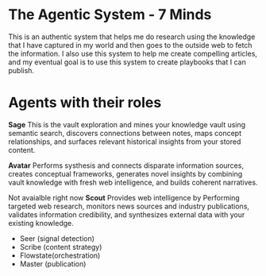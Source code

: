 # The Agentic System - 7 Minds
This is an authentic system that helps me do research using the knowledge that I have captured in my world and then goes to the outside web to fetch the information. I also use this system to help me create compelling articles, and my eventual goal is to use this system to create playbooks that I can publish. 

# Agents with their roles
**Sage**
This is the vault exploration and mines your knowledge vault using semantic search, discovers connections between notes, maps concept relationships, and surfaces relevant historical insights from your stored content.


**Avatar** 
Performs systhesis and connects disparate information sources, creates conceptual frameworks, generates novel insights by combining vault knowledge with fresh web intelligence, and builds coherent narratives.


Not avaialble right now
**Scout** 
Provides web intelligence by Performing targeted web research, monitors news sources and industry publications, validates information credibility, and synthesizes external data with your existing knowledge.

  - Seer (signal detection)
  - Scribe (content strategy)
  - Flowstate(orchestration)
  - Master (publication)
